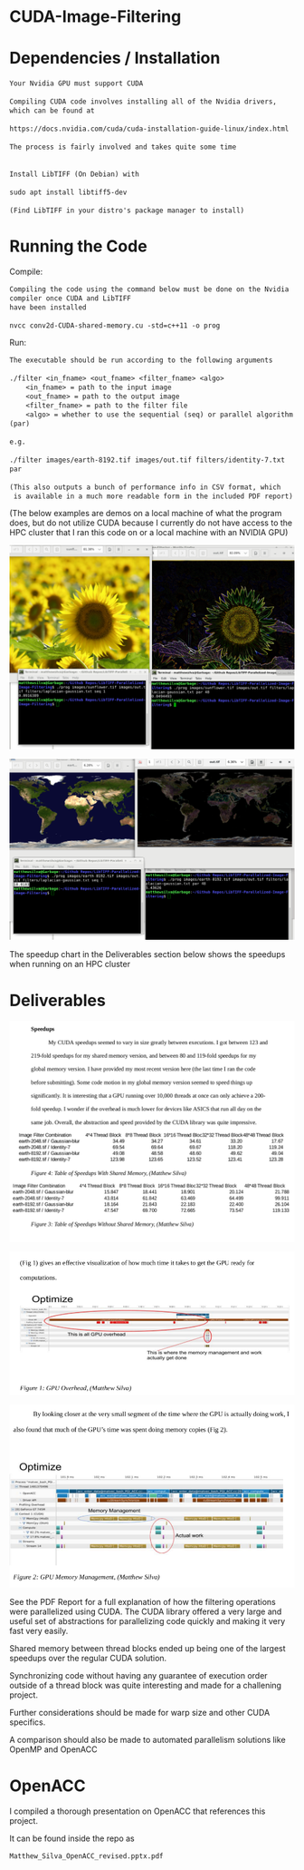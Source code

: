 # CUDA-Image-Filtering

# Dependencies / Installation

	Your Nvidia GPU must support CUDA
	
	Compiling CUDA code involves installing all of the Nvidia drivers, which can be found at
	
	https://docs.nvidia.com/cuda/cuda-installation-guide-linux/index.html
	
	The process is fairly involved and takes quite some time
	
	
	Install LibTIFF (On Debian) with
	
	sudo apt install libtiff5-dev
	
	(Find LibTIFF in your distro's package manager to install)
	
# Running the Code

Compile:
	
	
	Compiling the code using the command below must be done on the Nvidia compiler once CUDA and LibTIFF
	have been installed
	
	nvcc conv2d-CUDA-shared-memory.cu -std=c++11 -o prog
	
Run:
	
	The executable should be run according to the following arguments
		
	./filter <in_fname> <out_fname> <filter_fname> <algo>
        <in_fname> = path to the input image
        <out_fname> = path to the output image
        <filter_fname> = path to the filter file
        <algo> = whether to use the sequential (seq) or parallel algorithm (par)
	
	e.g.
	
	./filter images/earth-8192.tif images/out.tif filters/identity-7.txt par
	
	(This also outputs a bunch of performance info in CSV format, which 
	 is available in a much more readable form in the included PDF report)
	 
(The below examples are demos on a local machine of what the program does, but do not utilize CUDA because
 I currently do not have access to the HPC cluster that I ran this code on or a local machine with an NVIDIA GPU)

![](readmeImages/SunflowerExample.png)

![](readmeImages/EarthExample.png)


The speedup chart in the Deliverables section below shows the speedups when running on an HPC cluster

# Deliverables

![](readmeImages/CUDASpeedups.png)

![](readmeImages/LibraryOverhead.png)

![](readmeImages/MemoryOverhead.png)

See the PDF Report for a full explanation of how the filtering operations were parallelized using CUDA. The CUDA library
offered a very large and useful set of abstractions for parallelizing code quickly and making it very fast very easily.

Shared memory between thread blocks ended up being one of the largest speedups over the regular CUDA solution.

Synchronizing code without having any guarantee of execution order outside of a thread block was quite interesting
and made for a challening project.

Further considerations should be made for warp size and other CUDA specifics.

A comparison should also be made to automated parallelism solutions like OpenMP and OpenACC

# OpenACC

I compiled a thorough presentation on OpenACC that references this project.

It can be found inside the repo as 
	
	Matthew_Silva_OpenACC_revised.pptx.pdf